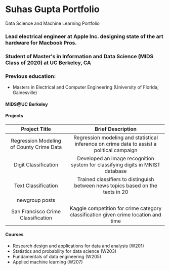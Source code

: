 # Suhas Gupta Portfolio
Data Science and Machine Learning Portfolio

### Lead electrical engineer at Apple Inc. designing state of the art hardware for Macbook Pros. 
### Student of Master's in Information and Data Science (MIDS Class of 2020) at UC Berkeley, CA

### Previous education: 
  - Masters in Electrical and Computer Engineering (University of Florida, Gainesville)

#### MIDS@UC Berkeley

#### Projects
| Project Title |  Brief Description  |
|:----------:|:----------:|
| Regression Modeling of County Crime Data |  Regression modeling and statistical inference on crime data to assist a political campaign|
| Digit Classification |  Developed an image recognition system for classifying digits in MNIST database |
| Text Classification |  Trained classifiers to distinguish between news topics based on the texts in 20
newgroup posts |
| San Francisco Crime Classification |  Kaggle competition for crime category classification given crime location and time |


#### Courses
  - Research design and applications for data and analysis (W201)
  - Statistics and probability for data science (W203)
  - Fundamentals of data engineering (W205)
  - Applied machine learning (W207)
